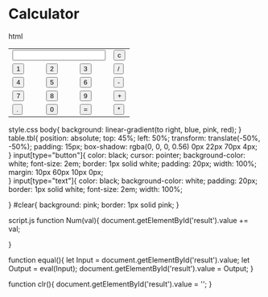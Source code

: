 # Calculator
html
<!DOCTYPE html>
<html lang="en">
<head>
    <title>Calculator</title>
</head>
<body>
    <table class="tbl">
        <tr>
            <td colspan="3"><input type="text" id="result"></td>
            <td><input type="button" value="c" onclick="clr()" id="clear"></td>
        </tr>
        <tr>
            <td><input type="button" value="1" onclick="Num(1)"></td>
            <td><input type="button" value="2" onclick="Num(2)"></td>
            <td><input type="button" value="3" onclick="Num(3)"></td>
            <td><input type="button" value="/" onclick="Num('/')"></td>
        </tr>
        <tr>
            <td><input type="button" value="4" onclick="Num(4)"></td>
            <td><input type="button" value="5" onclick="Num(5)"></td>
            <td><input type="button" value="6" onclick="Num(6)"></td>
            <td><input type="button" value="-" onclick="Num('-')"></td>
        </tr>
        <tr>
            <td><input type="button" value="7" onclick="Num(7)"></td>
            <td><input type="button" value="8" onclick="Num(8)"></td>
            <td><input type="button" value="9" onclick="Num(9)"></td>
            <td><input type="button" value="+" onclick="Num('+')"></td>
        </tr>
        <tr>
            <td><input type="button" value="." onclick="Num('.')"></td>
            <td><input type="button" value="0" onclick="Num('0')"></td>
            <td><input type="button" value="=" onclick="equal()"></td>
            <td><input type="button" value="*" onclick="Num('*')"></td>
        </tr>
    </table>
</body>
</html>

style.css
body{
    background: linear-gradient(to right, blue, pink, red);
}
table.tbl{
    position: absolute;
    top: 45%;
    left: 50%;
    transform: translate(-50%, -50%);
    padding: 15px;
    box-shadow: rgba(0, 0, 0, 0.56) 0px 22px 70px 4px;
}
input[type="button"]{
    color: black;
    cursor: pointer;
    background-color: white;
    font-size: 2em;
    border: 1px solid white;
    padding: 20px;
    width: 100%;
    margin: 10px 60px 10px 0px;   
}
input[type="text"]{
    color: black;
    background-color: white;
    padding: 20px;
    border: 1px solid white;
    font-size: 2em;
    width: 100%;

}
#clear{
    background: pink;
    border: 1px solid pink;
}

script.js
function Num(val){ 
    document.getElementById('result').value += val;

}

function equal(){
    let Input = document.getElementById('result').value;
    let Output = eval(Input);
    document.getElementById('result').value = Output;
}

function clr(){
    document.getElementById('result').value = '';
}
